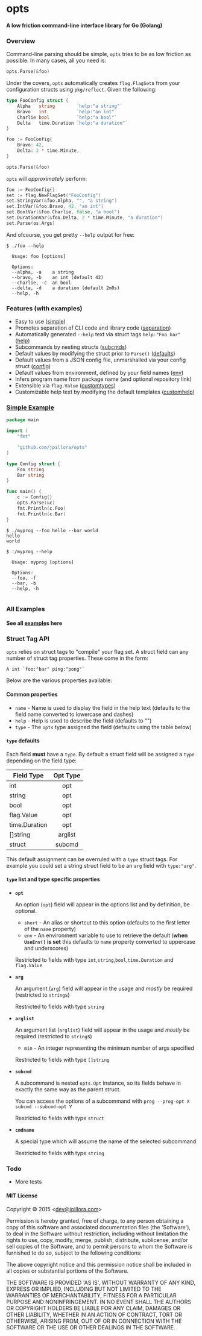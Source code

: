 # opts

**A low friction command-line interface library for Go (Golang)**

### Overview

Command-line parsing should be simple, `opts` tries to be as low friction as possible. In many cases, all you need is:

``` go
opts.Parse(&foo)
```

Under the covers, `opts` automatically creates `flag.FlagSet`s from your configuration structs using `pkg/reflect`. Given the following:

``` go
type FooConfig struct {
	Alpha   string        `help:"a string"`
	Bravo   int           `help:"an int"`
	Charlie bool          `help:"a bool"`
	Delta   time.Duration `help:"a duration"`
}

foo := FooConfig{
	Bravo: 42,
	Delta: 2 * time.Minute,
}

opts.Parse(&foo)
```

`opts` will *approximately* perform:

``` go
foo := FooConfig{}
set := flag.NewFlagSet("FooConfig")
set.StringVar(&foo.Alpha, "", "a string")
set.IntVar(&foo.Bravo, 42, "an int")
set.BoolVar(&foo.Charlie, false, "a bool")
set.DurationVar(&foo.Delta, 2 * time.Minute, "a duration")
set.Parse(os.Args)
```

And ofcourse, you get pretty `--help` output for free:

```
$ ./foo --help

  Usage: foo [options]

  Options:
  --alpha, -a    a string
  --bravo, -b    an int (default 42)
  --charlie, -c  an bool
  --delta, -d    a duration (default 2m0s)
  --help, -h

```

### Features (with examples)

* Easy to use ([simple](example/simple/))
* Promotes separation of CLI code and library code ([separation](example/separation/))
* Automatically generated `--help` text via struct tags `help:"Foo bar"` ([help](example/help/))
* Subcommands by nesting structs ([subcmds](example/subcmds/))
* Default values by modifying the struct prior to `Parse()` ([defaults](example/defaults/))
* Default values from a JSON config file, unmarshalled via your config struct ([config](example/config/))
* Default values from environment, defined by your field names ([env](example/env/))
* Infers program name from package name (and optional repository link)
* Extensible via `flag.Value` ([customtypes](example/customtypes/))
* Customizable help text by modifying the default templates ([customhelp](example/customhelp/))

### [Simple Example](example/simple)

``` go 
package main

import (
	"fmt"

	"github.com/jpillora/opts"
)

type Config struct {
	Foo string
	Bar string
}

func main() {
	c := Config{}
	opts.Parse(&c)
	fmt.Println(c.Foo)
	fmt.Println(c.Bar)
}
```

```
$ ./myprog --foo hello --bar world
hello
world
```

``` plain 
$ ./myprog --help

  Usage: myprog [options]
  
  Options:
  --foo, -f 
  --bar, -b 
  --help, -h
  
```

### All Examples

#### See all [example](example/)s here

### Struct Tag API

`opts` relies on struct tags to "compile" your flag set. A struct field can any number of struct tag properties. These come in the form:

```
A int `foo:"bar" ping:"pong"`
```

Below are the various properties available:

#### **Common properties**

* `name` - Name is used to display the field in the help text (defaults to the field name converted to lowercase and dashes)
* `help` - Help is used to describe the field (defaults to "")
* `type` - The `opts` type assigned the field (defaults using the table below)

#### `type` defaults

Each field **must** have a `type`. By default a struct field will be assigned a `type` depending on the field type:

| Field Type    | Opt Type      |
| ------------- |:-------------:|
| int           | opt           |
| string        | opt           |
| bool          | opt           |
| flag.Value    | opt           |
| time.Duration | opt           |
| []string      | arglist       |
| struct        | subcmd        |

This default assignment can be overruled with a `type` struct tags. For example you could set a string struct field to be an `arg` field with `type:"arg"`.

#### `type` list and type specific properties

* **`opt`**

	An option (`opt`) field will appear in the options list and by definition, be optional.

	* `short` - An alias or shortcut to this option (defaults to the first letter of the `name` property)
	* `env` - An environment variable to use to retrieve the default (**when `UseEnv()` is set** this defaults to `name` property converted to uppercase and underscores)

	Restricted to fields with type `int`,`string`,`bool`,`time.Duration` and `flag.Value`

* **`arg`**

	An argument (`arg`) field will appear in the usage and *mostly* be required (restricted to `string`s)

	Restricted to fields with type `string`

* **`arglist`**

	An argument list (`arglist`) field will appear in the usage and *mostly* be required (restricted to `string`s)

	* `min` - An integer representing the minimum number of args specified

	Restricted to fields with type `[]string`

* **`subcmd`**

	A subcommand is nested `opts.Opt` instance, so its fields behave in exactly the same way as the parent struct.

	You can access the options of a subcommand with `prog --prog-opt X subcmd --subcmd-opt Y`

	Restricted to fields with type `struct`

* **`cmdname`**

	A special type which will assume the name of the selected subcommand

	Restricted to fields with type `string`

### Todo

* More tests

#### MIT License

Copyright © 2015 &lt;dev@jpillora.com&gt;

Permission is hereby granted, free of charge, to any person obtaining
a copy of this software and associated documentation files (the
'Software'), to deal in the Software without restriction, including
without limitation the rights to use, copy, modify, merge, publish,
distribute, sublicense, and/or sell copies of the Software, and to
permit persons to whom the Software is furnished to do so, subject to
the following conditions:

The above copyright notice and this permission notice shall be
included in all copies or substantial portions of the Software.

THE SOFTWARE IS PROVIDED 'AS IS', WITHOUT WARRANTY OF ANY KIND,
EXPRESS OR IMPLIED, INCLUDING BUT NOT LIMITED TO THE WARRANTIES OF
MERCHANTABILITY, FITNESS FOR A PARTICULAR PURPOSE AND NONINFRINGEMENT.
IN NO EVENT SHALL THE AUTHORS OR COPYRIGHT HOLDERS BE LIABLE FOR ANY
CLAIM, DAMAGES OR OTHER LIABILITY, WHETHER IN AN ACTION OF CONTRACT,
TORT OR OTHERWISE, ARISING FROM, OUT OF OR IN CONNECTION WITH THE
SOFTWARE OR THE USE OR OTHER DEALINGS IN THE SOFTWARE.
